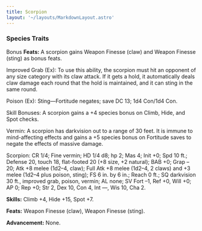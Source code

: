 ```yaml
---
title: Scorpion
layout: '~/layouts/MarkdownLayout.astro'
---
```

###  Species Traits

Bonus **Feats:** A scorpion gains Weapon Finesse (claw) and Weapon Finesse
(sting) as bonus feats.

Improved Grab (Ex): To use this ability, the scorpion must hit an opponent of
any size category with its claw attack. If it gets a hold, it automatically
deals claw damage each round that the hold is maintained, and it can sting in
the same round.

Poison (Ex): Sting—Fortitude negates; save DC 13; 1d4 Con/1d4 Con.

Skill Bonuses: A scorpion gains a +4 species bonus on Climb, Hide, and Spot
checks.

Vermin: A scorpion has darkvision out to a range of 30 feet. It is immune to
mind-affecting effects and gains a +5 species bonus on Fortitude saves to
negate the effects of massive damage.

Scorpion: CR 1/4; Fine vermin; HD 1/4 d8; hp 2; Mas 4; Init +0; Spd 10 ft.;
Defense 20, touch 18, flat-footed 20 (+8 size, +2 natural); BAB +0; Grap –20;
Atk +8 melee (1d2–4, claw); Full Atk +8 melee (1d2–4, 2 claws) and +3 melee
(1d2–4 plus poison, sting); FS 6 in. by 6 in.; Reach 0 ft.; SQ darkvision 30
ft., improved grab, poison, vermin; AL none; SV Fort –1, Ref +0, Will +0; AP
0; Rep +0; Str 2, Dex 10, Con 4, Int —, Wis 10, Cha 2.

**Skills:** Climb +4, Hide +15, Spot +7.

**Feats:** Weapon Finesse (claw), Weapon Finesse (sting).

**Advancement:** None.


